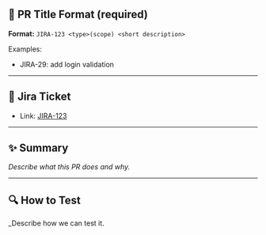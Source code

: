 ## 📌 PR Title Format (required)

**Format:** `JIRA-123 <type>(scope) <short description>`

Examples:
- JIRA-29: add login validation

---

## 📌 Jira Ticket
- Link: [JIRA-123](https://your-jira-instance/browse/PROJECT-123)

---

## ✨ Summary
_Describe what this PR does and why._

---

## 🔍 How to Test
_Describe how we can test it.